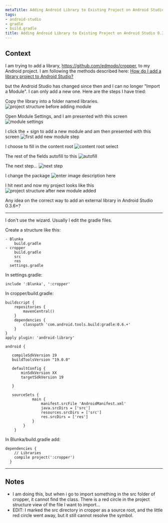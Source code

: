 ```yaml
---
metaTitle: Adding Android Library to Existing Project on Android Studio 0.3.6
tags:
- android-studio
- gradle
- build.gradle
title: Adding Android Library to Existing Project on Android Studio 0.3.6
---
```


## Context

I am trying to add a library, <https://github.com/edmodo/cropper>, to my Android project. I am following the methods described here: [How do I add a library project to Android Studio?](https://stackoverflow.com/questions/16588064/how-do-i-add-a-library-project-to-the-android-studio)


but the Android Studio has changed since then and I can no longer "Import a Module". I can only add a new one. Here are the steps I have tried:


Copy the library into a folder named libraries.
![project structure before adding module](https://i.stack.imgur.com/cAasX.png)


Open Module Settings, and I am presented with this screen
![module settings](https://i.stack.imgur.com/pZ04s.png)


I click the + sign to add a new module and am then presented with this screen
![first add new module step](https://i.stack.imgur.com/jFNJ5.png)


I choose to fill in the content root
![content root select](https://i.stack.imgur.com/z5TKt.png)


The rest of the fields autofill to this
![autofill](https://i.stack.imgur.com/gthMC.png)


The next step...
![next step](https://i.stack.imgur.com/1HqSS.png)


I change the package
![enter image description here](https://i.stack.imgur.com/Ac44z.png)


I hit next and now my project looks like this
![project structure after new module added](https://i.stack.imgur.com/gGYS2.png)


Any idea on the correct way to add an external library in Android Studio 0.3.6+?



---

I don't use the wizard. Usually I edit the gradle files.


Create a structure like this:



```
- Blunka
    build.gradle
- cropper
    build.gradle
    src
    res
  settings.gradle

```

In settings.gradle:



```
include ':Blunka', ':cropper'

```

In cropper/build.gradle:



```
buildscript {
    repositories {
        mavenCentral()
    }
    dependencies {
        classpath 'com.android.tools.build:gradle:0.6.+'
    }
}
apply plugin: 'android-library'

android {

   compileSdkVersion 19
   buildToolsVersion "19.0.0"

   defaultConfig {
       minSdkVersion XX
       targetSdkVersion 19

   }    

   sourceSets {
            main {
                manifest.srcFile 'AndroidManifest.xml'
                java.srcDirs = ['src']
                resources.srcDirs = ['src']            
                res.srcDirs = ['res']            
            }
        }
    }

```

In Blunka/build.gradle add:



```
dependencies {
    // Libraries
    compile project(':cropper')  
  }

```


---

## Notes

- I am doing this, but when i go to import something in the src folder of cropper, it cannot find the class. There is a red circle in the project structure view of the file I want to import...
- EDIT: I marked the src directory in cropper as a source root, and the little red circle went away, but it still cannot resolve the symbol.
